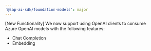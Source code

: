 ```yaml
---
'@sap-ai-sdk/foundation-models': major
---
```

[New Functionality] We now support using OpenAI clients to consume Azure OpenAI models with the following features:
- Chat Completion
- Embedding

